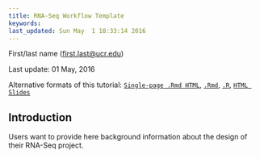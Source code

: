 ```yaml
---
title: RNA-Seq Workflow Template 
keywords: 
last_updated: Sun May  1 18:33:14 2016
---
```

First/last name (first.last@ucr.edu)

Last update: 01 May, 2016 

Alternative formats of this tutorial:
[`Single-page .Rmd HTML`](https://htmlpreview.github.io/?https://github.com/tgirke/GEN242/blob/master/vignettes/11_RNAseqWorkflow/systemPipeRNAseq.html),
[`.Rmd`](https://raw.githubusercontent.com/tgirke/GEN242/master/vignettes/11_RNAseqWorkflow/systemPipeRNAseq.Rmd),
[`.R`](https://raw.githubusercontent.com/tgirke/GEN242/master/vignettes/11_RNAseqWorkflow/systemPipeRNAseq.R),
[`HTML Slides`](http://girke.bioinformatics.ucr.edu/GEN242/mydoc/systemPipeRslides.html)

## Introduction

Users want to provide here background information about the design of their RNA-Seq project.


